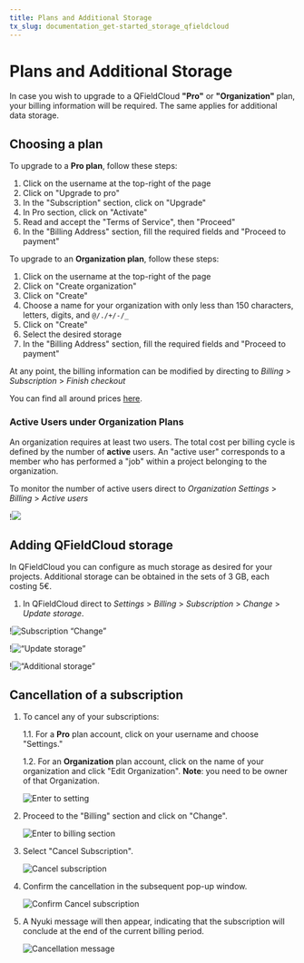 ```yaml
---
title: Plans and Additional Storage
tx_slug: documentation_get-started_storage_qfieldcloud
---
```


# Plans and Additional Storage

In case you wish to upgrade to a QFieldCloud **"Pro"** or **"Organization"** plan, your billing information will be required.
The same applies for additional data storage.

## Choosing a plan

To upgrade to a **Pro plan**, follow these steps:

1. Click on the username at the top-right of the page
2. Click on "Upgrade to pro"
3. In the "Subscription" section, click on "Upgrade"
4. In Pro section, click on "Activate"
5. Read and accept the "Terms of Service", then "Proceed"
6. In the "Billing Address" section, fill the required fields and "Proceed to payment"

To upgrade to an **Organization plan**, follow these steps:

1. Click on the username at the top-right of the page
2. Click on "Create organization"
3. Click on "Create"
4. Choose a name for your organization with only less than 150 characters, letters, digits, and `@/./+/-/_`
5. Click on "Create"
6. Select the desired storage
7. In the "Billing Address" section, fill the required fields and "Proceed to payment"

At any point, the billing information can be modified by directing to *Billing* > *Subscription* > *Finish checkout*

You can find all around prices <a href="https://qfield.cloud/pricing" target="_blank">here</a>.

### **Active Users under Organization Plans**

An organization requires at least two users.
The total cost per billing cycle is defined by the number of **active** users.
An "active user" corresponds to a member who has performed a "job" within a project belonging to the organization.

To monitor the number of active users direct to *Organization Settings* > *Billing* > *Active users*

!![](../assets/images/listing_qfieldcloud_active_users.png)

## Adding QFieldCloud storage

In QFieldCloud you can configure as much storage as desired for your projects.
Additional storage can be obtained in the sets of 3 GB, each costing 5€.

1. In QFieldCloud direct to *Settings* > *Billing* > *Subscription* > *Change* > *Update storage*.

!![ Subscription “Change” ](../assets/images/storage-qfc1.png)

!![ “Update storage” ](../assets/images/storage-qfc2.png)

!![ “Additional storage” ](../assets/images/storage-qfc3.png)

## Cancellation of a subscription

1. To cancel any of your subscriptions:

    1.1. For a **Pro** plan account, click on your username and choose "Settings."

    1.2. For an **Organization** plan account, click on the name of your organization and click "Edit Organization".
**Note**: you need to be owner of that Organization.

    ![Enter to setting](../assets/images/discontinuing_service_01_enter_to_setting.png)

2. Proceed to the "Billing" section and click on "Change".

    ![Enter to billing section](../assets/images/discontinuing_service_02_change_subcription.png)

3. Select "Cancel Subscription".

    ![Cancel subscription](../assets/images/discontinuing_service_03_cancel_subscription.png)

4. Confirm the cancellation in the subsequent pop-up window.

    ![Confirm Cancel subscription](../assets/images/discontinuing_service_04_popup_cancel_subcription.png)

5. A Nyuki message will then appear, indicating that the subscription will conclude at the end of the current billing period.

    ![Cancellation message](../assets/images/discontinuing_service_05_nyuki_message.png)
